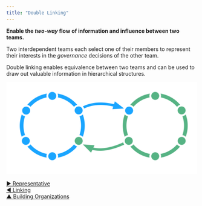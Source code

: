 ```yaml
---
title: "Double Linking"
---
```



**Enable the _two-way_ flow of information and influence between two teams.**

Two interdependent teams each select one of their members to represent their interests in the <dfn data-info="Governance: The act of setting objectives, and making and evolving decisions that guide people towards achieving them.">governance</dfn> decisions of the other team.

Double linking enables equivalence between two teams and can be used to draw out valuable information in hierarchical structures.

![Double linking two circles](img/structural-patterns/double-link.png)


[&#9654; Representative](representative.html)<br/>[&#9664; Linking](linking.html)<br/>[&#9650; Building Organizations](building-organizations.html)

